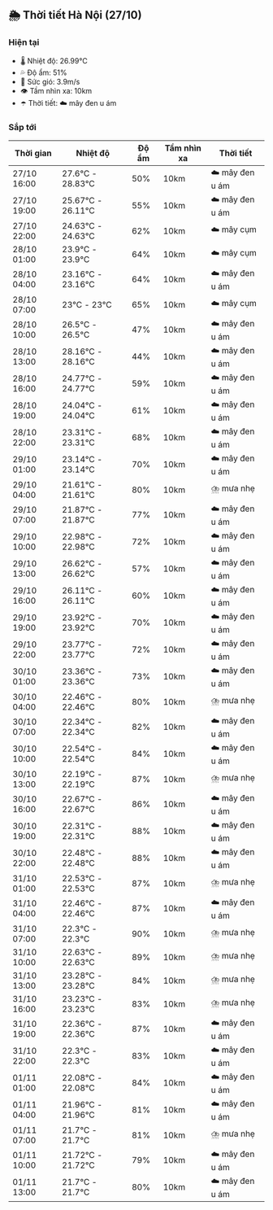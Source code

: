 ## 🌦️ Thời tiết Hà Nội (27/10)

### Hiện tại

- 🌡️ Nhiệt độ: 26.99℃
- 💦 Độ ẩm: 51%
- 💨 Sức gió: 3.9m/s
- 👁️ Tầm nhìn xa: 10km
- ☂️ Thời tiết: ☁️ mây đen u ám

### Sắp tới

| Thời gian | Nhiệt độ | Độ ẩm | Tầm nhìn xa | Thời tiết |
| --- | --- | --- | --- | --- |
| 27/10 16:00 | 27.6℃ - 28.83℃ | 50% | 10km | ☁️ mây đen u ám |
| 27/10 19:00 | 25.67℃ - 26.11℃ | 55% | 10km | ☁️ mây đen u ám |
| 27/10 22:00 | 24.63℃ - 24.63℃ | 62% | 10km | ☁️ mây cụm |
| 28/10 01:00 | 23.9℃ - 23.9℃ | 64% | 10km | ☁️ mây cụm |
| 28/10 04:00 | 23.16℃ - 23.16℃ | 64% | 10km | ☁️ mây đen u ám |
| 28/10 07:00 | 23℃ - 23℃ | 65% | 10km | ☁️ mây cụm |
| 28/10 10:00 | 26.5℃ - 26.5℃ | 47% | 10km | ☁️ mây đen u ám |
| 28/10 13:00 | 28.16℃ - 28.16℃ | 44% | 10km | ☁️ mây đen u ám |
| 28/10 16:00 | 24.77℃ - 24.77℃ | 59% | 10km | ☁️ mây đen u ám |
| 28/10 19:00 | 24.04℃ - 24.04℃ | 61% | 10km | ☁️ mây đen u ám |
| 28/10 22:00 | 23.31℃ - 23.31℃ | 68% | 10km | ☁️ mây đen u ám |
| 29/10 01:00 | 23.14℃ - 23.14℃ | 70% | 10km | ☁️ mây đen u ám |
| 29/10 04:00 | 21.61℃ - 21.61℃ | 80% | 10km | ⛈️ mưa nhẹ |
| 29/10 07:00 | 21.87℃ - 21.87℃ | 77% | 10km | ☁️ mây đen u ám |
| 29/10 10:00 | 22.98℃ - 22.98℃ | 72% | 10km | ☁️ mây đen u ám |
| 29/10 13:00 | 26.62℃ - 26.62℃ | 57% | 10km | ☁️ mây đen u ám |
| 29/10 16:00 | 26.11℃ - 26.11℃ | 60% | 10km | ☁️ mây đen u ám |
| 29/10 19:00 | 23.92℃ - 23.92℃ | 70% | 10km | ☁️ mây đen u ám |
| 29/10 22:00 | 23.77℃ - 23.77℃ | 72% | 10km | ☁️ mây đen u ám |
| 30/10 01:00 | 23.36℃ - 23.36℃ | 73% | 10km | ☁️ mây đen u ám |
| 30/10 04:00 | 22.46℃ - 22.46℃ | 80% | 10km | ⛈️ mưa nhẹ |
| 30/10 07:00 | 22.34℃ - 22.34℃ | 82% | 10km | ☁️ mây đen u ám |
| 30/10 10:00 | 22.54℃ - 22.54℃ | 84% | 10km | ☁️ mây đen u ám |
| 30/10 13:00 | 22.19℃ - 22.19℃ | 87% | 10km | ⛈️ mưa nhẹ |
| 30/10 16:00 | 22.67℃ - 22.67℃ | 86% | 10km | ☁️ mây đen u ám |
| 30/10 19:00 | 22.31℃ - 22.31℃ | 88% | 10km | ☁️ mây đen u ám |
| 30/10 22:00 | 22.48℃ - 22.48℃ | 88% | 10km | ☁️ mây đen u ám |
| 31/10 01:00 | 22.53℃ - 22.53℃ | 87% | 10km | ⛈️ mưa nhẹ |
| 31/10 04:00 | 22.46℃ - 22.46℃ | 87% | 10km | ☁️ mây đen u ám |
| 31/10 07:00 | 22.3℃ - 22.3℃ | 90% | 10km | ⛈️ mưa nhẹ |
| 31/10 10:00 | 22.63℃ - 22.63℃ | 89% | 10km | ⛈️ mưa nhẹ |
| 31/10 13:00 | 23.28℃ - 23.28℃ | 84% | 10km | ⛈️ mưa nhẹ |
| 31/10 16:00 | 23.23℃ - 23.23℃ | 83% | 10km | ⛈️ mưa nhẹ |
| 31/10 19:00 | 22.36℃ - 22.36℃ | 87% | 10km | ☁️ mây đen u ám |
| 31/10 22:00 | 22.3℃ - 22.3℃ | 83% | 10km | ☁️ mây đen u ám |
| 01/11 01:00 | 22.08℃ - 22.08℃ | 84% | 10km | ☁️ mây đen u ám |
| 01/11 04:00 | 21.96℃ - 21.96℃ | 81% | 10km | ☁️ mây đen u ám |
| 01/11 07:00 | 21.7℃ - 21.7℃ | 81% | 10km | ⛈️ mưa nhẹ |
| 01/11 10:00 | 21.72℃ - 21.72℃ | 79% | 10km | ☁️ mây đen u ám |
| 01/11 13:00 | 21.7℃ - 21.7℃ | 80% | 10km | ☁️ mây đen u ám |

